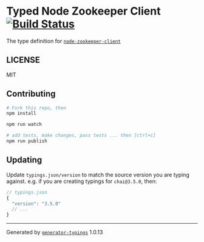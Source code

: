 # Typed Node Zookeeper Client  [![Build Status](https://travis-ci.org/it@github.com:Tapad/typed-node-zookeeper-client.svg?branch=master)](https://travis-ci.org/it@github.com:Tapad/typed-node-zookeeper-client)


The type definition for [`node-zookeeper-client`](https://github.com/alexguan/node-zookeeper-client)

## LICENSE

MIT

## Contributing

```sh
# Fork this repo, then
npm install

npm run watch

# add tests, make changes, pass tests ... then [ctrl+c]
npm run publish
```

## Updating

Update `typings.json/version` to match the source version you are typing against.
e.g. if you are creating typings for `chai@3.5.0`, then:

```js
// typings.json
{
  "version": "3.5.0"
  // ...
}
```

----

Generated by [`generator-typings`](https://github.com/typings/generator-typings) 1.0.13
